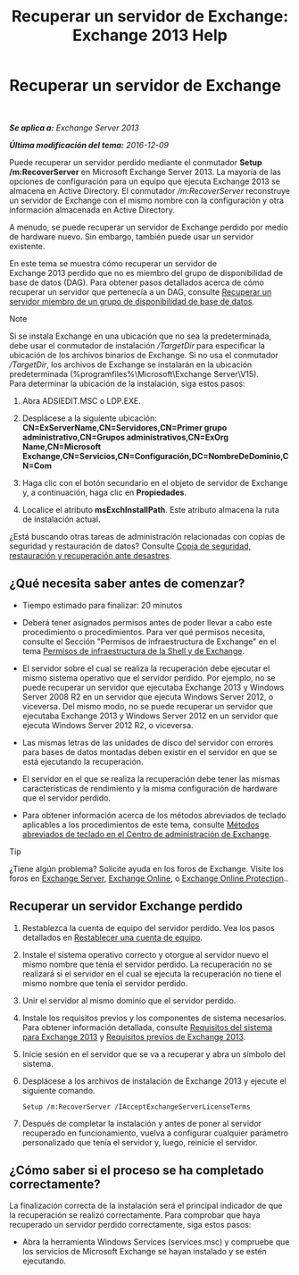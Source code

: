 ﻿---
title: 'Recuperar un servidor de Exchange: Exchange 2013 Help'
TOCTitle: Recuperar un servidor de Exchange
ms:assetid: 46e9a1cf-b64c-43c3-a898-6171176da761
ms:mtpsurl: https://technet.microsoft.com/es-es/library/Dd876880(v=EXCHG.150)
ms:contentKeyID: 48268074
ms.date: 05/22/2018
mtps_version: v=EXCHG.150
ms.translationtype: MT
---

# Recuperar un servidor de Exchange

 

_**Se aplica a:** Exchange Server 2013_

_**Última modificación del tema:** 2016-12-09_

Puede recuperar un servidor perdido mediante el conmutador **Setup /m:RecoverServer** en Microsoft Exchange Server 2013. La mayoría de las opciones de configuración para un equipo que ejecuta Exchange 2013 se almacena en Active Directory. El conmutador */m:RecoverServer* reconstruye un servidor de Exchange con el mismo nombre con la configuración y otra información almacenada en Active Directory.

A menudo, se puede recuperar un servidor de Exchange perdido por medio de hardware nuevo. Sin embargo, también puede usar un servidor existente.

En este tema se muestra cómo recuperar un servidor de Exchange 2013 perdido que no es miembro del grupo de disponibilidad de base de datos (DAG). Para obtener pasos detallados acerca de cómo recuperar un servidor que pertenecía a un DAG, consulte [Recuperar un servidor miembro de un grupo de disponibilidad de base de datos](recover-a-database-availability-group-member-server-exchange-2013-help.md).


> [!NOTE]
> Si se instala Exchange en una ubicación que no sea la predeterminada, debe usar el conmutador de instalación <EM>/TargetDir</EM> para especificar la ubicación de los archivos binarios de Exchange. Si no usa el conmutador <EM>/TargetDir</EM>, los archivos de Exchange se instalarán en la ubicación predeterminada (%programfiles%\Microsoft\Exchange Server\V15).<BR>Para determinar la ubicación de la instalación, siga estos pasos: 
> <OL>
> <LI>
> <P>Abra ADSIEDIT.MSC o LDP.EXE.</P>
> <LI>
> <P>Desplácese a la siguiente ubicación: <STRONG>CN=ExServerName,CN=Servidores,CN=Primer grupo administrativo,CN=Grupos administrativos,CN=ExOrg Name,CN=Microsoft Exchange,CN=Servicios,CN=Configuración,DC=NombreDeDominio,CN=Com</STRONG></P>
> <LI>
> <P>Haga clic con el botón secundario en el objeto de servidor de Exchange y, a continuación, haga clic en <STRONG>Propiedades</STRONG>.</P>
> <LI>
> <P>Localice el atributo <STRONG>msExchInstallPath</STRONG>. Este atributo almacena la ruta de instalación actual.</P></LI></OL>



¿Está buscando otras tareas de administración relacionadas con copias de seguridad y restauración de datos? Consulte [Copia de seguridad, restauración y recuperación ante desastres](backup-restore-and-disaster-recovery-exchange-2013-help.md).

## ¿Qué necesita saber antes de comenzar?

  - Tiempo estimado para finalizar: 20 minutos

  - Deberá tener asignados permisos antes de poder llevar a cabo este procedimiento o procedimientos. Para ver qué permisos necesita, consulte el Sección "Permisos de infraestructura de Exchange" en el tema [Permisos de infraestructura de la Shell y de Exchange](exchange-and-shell-infrastructure-permissions-exchange-2013-help.md).

  - El servidor sobre el cual se realiza la recuperación debe ejecutar el mismo sistema operativo que el servidor perdido. Por ejemplo, no se puede recuperar un servidor que ejecutaba Exchange 2013 y Windows Server 2008 R2 en un servidor que ejecuta Windows Server 2012, o viceversa. Del mismo modo, no se puede recuperar un servidor que ejecutaba Exchange 2013 y Windows Server 2012 en un servidor que ejecuta Windows Server 2012 R2, o viceversa.

  - Las mismas letras de las unidades de disco del servidor con errores para bases de datos montadas deben existir en el servidor en que se está ejecutando la recuperación.

  - El servidor en el que se realiza la recuperación debe tener las mismas características de rendimiento y la misma configuración de hardware que el servidor perdido.

  - Para obtener información acerca de los métodos abreviados de teclado aplicables a los procedimientos de este tema, consulte [Métodos abreviados de teclado en el Centro de administración de Exchange](keyboard-shortcuts-in-the-exchange-admin-center-exchange-online-protection-help.md).


> [!TIP]
> ¿Tiene algún problema? Solicite ayuda en los foros de Exchange. Visite los foros en <A href="https://go.microsoft.com/fwlink/p/?linkid=60612">Exchange Server</A>, <A href="https://go.microsoft.com/fwlink/p/?linkid=267542">Exchange Online</A>, o <A href="https://go.microsoft.com/fwlink/p/?linkid=285351">Exchange Online Protection</A>..



## Recuperar un servidor Exchange perdido

1.  Restablezca la cuenta de equipo del servidor perdido. Vea los pasos detallados en [Restablecer una cuenta de equipo](https://go.microsoft.com/fwlink/p/?linkid=165388).

2.  Instale el sistema operativo correcto y otorgue al servidor nuevo el mismo nombre que tenía el servidor perdido. La recuperación no se realizará si el servidor en el cual se ejecuta la recuperación no tiene el mismo nombre que tenía el servidor perdido.

3.  Unir el servidor al mismo dominio que el servidor perdido.

4.  Instale los requisitos previos y los componentes de sistema necesarios. Para obtener información detallada, consulte [Requisitos del sistema para Exchange 2013](exchange-2013-system-requirements-exchange-2013-help.md) y [Requisitos previos de Exchange 2013](exchange-2013-prerequisites-exchange-2013-help.md).

5.  Inicie sesión en el servidor que se va a recuperar y abra un símbolo del sistema.

6.  Desplácese a los archivos de instalación de Exchange 2013 y ejecute el siguiente comando.
    
        Setup /m:RecoverServer /IAcceptExchangeServerLicenseTerms

7.  Después de completar la instalación y antes de poner al servidor recuperado en funcionamiento, vuelva a configurar cualquier parámetro personalizado que tenía el servidor y, luego, reinicie el servidor.

## ¿Cómo saber si el proceso se ha completado correctamente?

La finalización correcta de la instalación será el principal indicador de que la recuperación se realizó correctamente. Para comprobar que haya recuperado un servidor perdido correctamente, siga estos pasos:

  - Abra la herramienta Windows Services (services.msc) y compruebe que los servicios de Microsoft Exchange se hayan instalado y se estén ejecutando.

